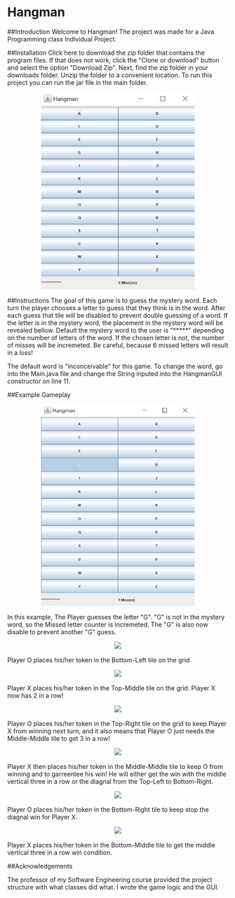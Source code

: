 # Hangman


##Introduction Welcome to Hangman! The project was made for a Java Programming class Individual Project. 



##Installation Click here to download the zip folder that contains the program files. If that does not work, click the "Clone or download" button and select the option "Download Zip". Next, find the zip folder in your downloads folder. Unzip the folder to a convenient location. To run this project you can run the jar file in the main folder.  

<p align="center">
  <img src="Pictures/OpeningBoard.PNG" width="350"/>
</p>

##Instructions The goal of this game is to guess the mystery word. Each turn the player chooses a letter to guess that they think is in the word. After each guess that tile will be disabled to prevent double guessing of a word. If the letter is in the mystery word, the placement in the mystery word will be revealed bellow. Default the mystery word to the user is "*****" depending on the number of letters of the word. If the chosen letter is not, the number of misses will be incremeted. Be careful, because 6 missed letters will result in a loss! 

The default word is "inconceivable" for this game. To change the word, go into the Main.java file and change the String inputed into the HangmanGUI constructor on line 11. 

##Example Gameplay

<p align="center">
  <img src="Pictures/firstTurn.PNG" width="350"/>
</p>

In this example, The Player guesses the letter "G". "G" is not in the mystery word, so the Missed letter counter is incremeted. The "G" is also now disable to prevent another "G" guess.

<p align="center">
  <img src="Pictures/2Turn.PNG" width="350"/>
</p>

Player O places his/her token in the Bottom-Left tile on the grid.

<p align="center">
  <img src="Pictures/XSecondTurn.PNG" width="350"/>
</p>

Player X places his/her token in the Top-Middle tile on the grid. Player X now has 2 in a row!

<p align="center">
  <img src="Pictures/OSecondTurn.PNG" width="350"/>
</p>

Player O places his/her token in the Top-Right tile on the grid to keep Player X from winning next turn, and it also means that Player O just needs the Middle-Middle tile to get 3 in a row!

<p align="center">
  <img src="Pictures/XThirdTurn.PNG" width="350"/>
</p>

Player X then places his/her token in the Middle-Middle tile to keep O from winning and to garreentee his win! He will either get the win with the middle vertical three in a row or the diagnal from the Top-Left to Bottom-Right.

<p align="center">
  <img src="Pictures/OThirdTurn.PNG" width="350"/>
</p>

Player O places his/her token in the Bottom-Right tile to keep stop the diagnal win for Player X.

<p align="center">
  <img src="Pictures/XFourthTurn.PNG" width="350"/>
</p>

Player X places his/her token in the Bottom-Middle tile to get the middle vertical three in a row win condition.

##Acknowledgements

The professor of my Software Engineering course provided the project structure with what classes did what. I wrote the game logic and the GUI.
